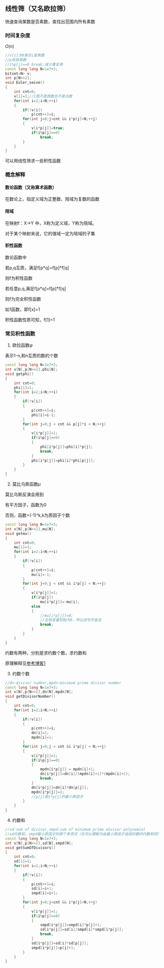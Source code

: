 ## 线性筛（又名欧拉筛）

快速查询某数是否素数，查找出范围内所有素数

### 时间复杂度
$O(n)$
```c++
//v[i]为0表示i是素数
//p存放素数
//i%p[j]==0 break;减少重复筛
const long long N=1e7+3;
bitset<N> v;
int p[N>>2];
void Euler_seive()
{
	int cnt=0;
    v[1]=1;//1既不是质数也不是合数
	for(int i=2;i<N;++i)
	{
		if(!v[i])
			p[cnt++]=i;
		for(int j=0;j<cnt && i*p[j]<N;++j)
		{
			v[i*p[j]]=true;
			if(i%p[j]==0)
				break;
		}
	}
}
```

可以用线性筛求一些积性函数

### 概念解释

#### 数论函数（又称算术函数）

在数论上，指定义域为正整数、陪域为复数的函数

#### 陪域

在映射f：X→Y 中，X称为定义域，Y称为陪域。

对于某个映射来说，它的值域一定为陪域的子集

#### 积性函数

数论函数中

若p,q互质，满足f[p*q]=f[p]*f[q]

则f为积性函数

若任意p,q,满足f[p*q]=f[p]*f[q]

则f为完全积性函数

如1函数，即f[x]=1

积性函数性质可知，f[1]=1

### 常见积性函数
1. 欧拉函数$φ$

表示1-n,和n互质的数的个数

```c++
const long long N=1e7+3; 
int v[N],p[N>>2],phi[N];
void getphi()
{
	int cnt=0;
    phi[1]=1;
    for(int i=2;i<N;++i)
    {
        if(!v[i])
        {
            p[cnt++]=i;
            phi[i]=i-1;
        }
        for(int j=0;j < cnt && p[j]*i < N;++j)
        {
            v[i*p[j]]=1;
            if(i%p[j]==0)
            {
                phi[i*p[j]]=phi[i]*p[j];
                break;
            }
			phi[i*p[j]]=phi[i]*phi[p[j]];
        }
    }
}
```

2. 莫比乌斯函数$μ$

莫比乌斯反演会用到

有平方因子，函数为0

否则，函数=(-1)^k,k为质因子个数

```c++
const long long N=1e7+3;
int v[N],p[N>>2],mu[N];
void getmu()
{
	int cnt=0;
	mu[1]=1;
	for(int i=2;i<N;++i)
	{
		if(!v[i])
		{
			p[cnt++]=i;
			mu[i]=-1;
		}
		for(int j=0;j < cnt && i*p[j] < N;++j)
		{
			v[i*p[j]]=1;
			if(i%p[j])
				mu[i*p[j]]=-mu[i];
			else
			{
				//mu[i*p[j]]=0;
				//全局变量初始为0，所以这句可省去
				break;
			}
		}
	}
}
```

约数有两种，分别是求约数个数，求约数和

原理解释见[参考博客1](https://blog.csdn.net/controlbear/article/details/77527115)

3. 约数个数

```c++
//dn:divisor number,mpdn:minimum prime divisor number
const long long N=1e7+3;
int v[N],p[N>>2],dn[N],mpdn[N];
void getDivisorNumber()
{
	int cnt=0;
	for(int i=2;i<N;++i)
    {
        if(!v[i])
		{
			p[cnt++]=i;
			dn[i]=2;
			mpdn[i]=1;
		}
        for(int j=0;j < cnt && i*p[j] < N;++j)
        {
            v[i*p[j]]=1;
            if(i%p[j]==0)
            {
				mpdn[i*p[j]] = mpdn[i]+1;
                dn[i*p[j]]=dn[i]/(mpdn[i]+1)*(mpdn[i]+2);
                break;
            }
			dn[i*p[j]]=dn[i]*dn[p[j]];
			mpdn[i*p[j]]=1;
			//p[j]是i*p[j]的最小素因子 
        }
    }
}
```

4. 约数和

```c++
//sd:sum of divisor,smpd:sum of minimum prime divisor polynomial
//sd约数和，smpd最小质因子的那个多项式（也可以理解为由最小质因子组成的数的约数和吧） 
const long long N=1e7+3;
int v[N],p[N>>2],sd[N],smpd[N];
void getSumOfDivisors()
{
	int cnt=0;
    sd[1]=1;
    for(int i=2;i<N;++i)
    {
        if(!v[i])
		{
			p[cnt++]=i;
			sd[i]=i+1;
			smpd[i]=i+1;
		}
        for(int j=0;j<cnt && i*p[j]<N;++j)
        {
            v[i*p[j]]=1;
            if(i%p[j]==0)
            {
				smpd[i*p[j]]=smpd[i]*p[j]+1;
                sd[i*p[j]]=sd[i]/smpd[i]*smpd[i*p[j]];
                break;
            }
			sd[i*p[j]]=sd[i]*sd[p[j]];
			smpd[i*p[j]]=p[j]+1;
        }
    }
}
```
